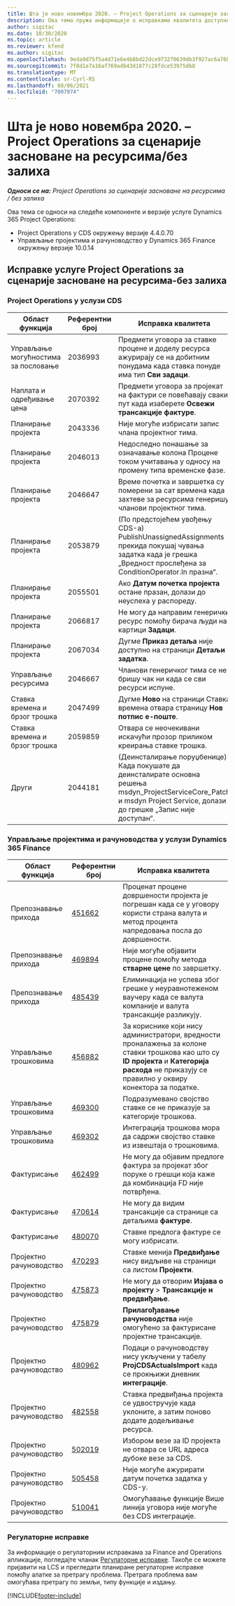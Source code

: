 ```yaml
---
title: Шта је ново новембра 2020. – Project Operations за сценарије засноване на ресурсима/без залиха
description: Ова тема пружа информације о исправкама квалитета доступним у издању услуге Project Operations за новембар 2020. за сценарије засноване на ресурсима/без залиха.
author: sigitac
ms.date: 10/30/2020
ms.topic: article
ms.reviewer: kfend
ms.author: sigitac
ms.openlocfilehash: 9eda9d75f5a4d71e6e4b8bd22dce973270639db3f927ac6a76be5b3c4303fc31
ms.sourcegitcommit: 7f8d1e7a16af769adb43d1877c28fdce53975db8
ms.translationtype: MT
ms.contentlocale: sr-Cyrl-RS
ms.lasthandoff: 08/06/2021
ms.locfileid: "7007974"
---
```

# <a name="whats-new-november-2020---project-operations-for-resourcenon-stocked-based-scenarios"></a>Шта је ново новембра 2020. – Project Operations за сценарије засноване на ресурсима/без залиха

_**Односи се на:** Project Operations за сценарије засноване на ресурсима / без залиха_

Ова тема се односи на следеће компоненте и верзије услуге Dynamics 365 Project Operations:

- Project Operations у CDS окружењу верзије 4.4.0.70
- Управљање пројектима и рачуноводство у Dynamics 365 Finance окружењу верзије 10.0.14

## <a name="updates-to-project-operations-for-resource-non-stocked-based-scenarios"></a>Исправке услуге Project Operations за сценарије засноване на ресурсима-без залиха

### <a name="project-operations-on-cds"></a>Project Operations у услузи CDS

| Област функција                 | Референтни број | Исправка квалитета                                                                                                                                                                    |
|------------------------------|------------------|-----------------------------------------------------------------------------------------------------------------------------------------------------------------------------------|
| Управљање могућностима за пословање       | 2036993          | Предмети уговора за ставке процене и доделу ресурса ажурирају се на добитним понудама када ставка понуде има тип **Сви задаци**.                                                 |
| Наплата и одређивање цена          | 2070392          | Предмети уговора за пројекат на фактури се повећавају сваки пут када изаберете **Освежи трансакције фактуре**.                                                                         |
| Планирање пројекта             | 2043336          | Није могуће избрисати запис члана пројектног тима.                                                                                                                                  |
| Планирање пројекта             | 2046013          | Недоследно понашање за означавање колона Процене током учитавања у односу на промену типа временске фазе.                                                                                   |
| Планирање пројекта             | 2046647          | Време почетка и завршетка су померени за сат времена када захтеве за ресурсима генеришу чланови пројектног тима.                                                                      |
| Планирање пројекта             | 2053879          | (По предстојећем увођењу CDS-а) PublishUnassignedAssignments прекида покушај чувања задатка када је грешка „Вредност прослеђена за ConditionOperator.In празна“.                       |
| Планирање пројекта             | 2055501          | Ако **Датум почетка пројекта** остане празан, долази до неуспеха у распореду.                                                                                                      |
| Планирање пројекта             | 2066817          | Не могу да направим генерички ресурс помоћу бирача људи на картици **Задаци**.                                                                                                   |
| Планирање пројекта             | 2067034          | Дугме **Приказ детаља** није доступно на страници **Детаљи задатка**.                                                                                                       |
| Управљање ресурсима          | 2046667          | Чланови генеричког тима се не бришу чак ни када се сви ресурси испуне.                                                                                                    |
| Ставка времена и брзог трошка | 2047499          | Дугме **Ново** на страници Ставка времена отвара страницу **Нов потпис е-поште**.                                                                                               |
| Ставка времена и брзог трошка | 2059859          | Отвара се неочекивани искачући прозор приликом креирања ставке трошка.                                                                                                                         |
| Други                        | 2044181          | (Деинсталирање поруџбенице)   Када покушате да деинсталирате основна решења msdyn_ProjectServiceCore_Patch и msdyn Project Service, долази до грешке „Запис није доступан“.  |

### <a name="project-management-and-accounting-in-dynamics-365-finance"></a>Управљање пројектима и рачуноводства у услузи Dynamics 365 Finance

| Област функција        | Референтни број | Исправка квалитета                                                                                                                                                            |
|---------------------|------------------|---------------------------------------------------------------------------------------------------------------------------------------------------------------------------|
| Препознавање прихода | [451662](https://fix.lcs.dynamics.com/Issue/Details/?bugId=451662)           | Проценат процене довршености пројекта је погрешан када се у уговору користи страна валута и метод процента напредовања посла до довршености.                     |
| Препознавање прихода | [469894](https://fix.lcs.dynamics.com/Issue/Details/?bugId=469894)           | Није могуће објавити процене помоћу метода **стварне цене** по завршетку.                                                                                                    |
| Препознавање прихода | [485439](https://fix.lcs.dynamics.com/Issue/Details/?bugId=485439)           | Елиминација не успева због грешке у неуравнотеженом ваучеру када се валута компаније и валута трансакције разликују.                                              |
| Управљање трошковима  | [456882](https://fix.lcs.dynamics.com/Issue/Details/?bugId=456822)           | За кориснике који нису администратори, вредности проналажења за колоне ставки трошкова као што су **ID пројекта** и **Категорија расхода** не приказују се правилно у оквиру конектора за податке. |
| Управљање трошковима  | [469300](https://fix.lcs.dynamics.com/Issue/Details/?bugId=469300)           | Подразумевано својство ставке се не приказује за категорије трошкова.                                                                                                         |
| Управљање трошковима  | [469302](https://fix.lcs.dynamics.com/Issue/Details/?bugId=469302)           | Интеграција трошкова мора да садржи својство ставке из извештаја о трошковима.                                                                                             |
| Фактурисање           | [462499](https://fix.lcs.dynamics.com/Issue/Details/?bugId=462499)           | Не могу да објавим предлоге фактура за пројекат због поруке о грешци која каже да комбинација FD није потврђена.                                                    |
| Фактурисање           | [470614](https://fix.lcs.dynamics.com/Issue/Details/?bugId=470614)           | Не могу да видим трансакције са странице са детаљима **фактуре**.                                                                                                              |
| Фактурисање           | [480070](https://fix.lcs.dynamics.com/Issue/Details/?bugId=480070)           | Ставке предлога фактуре се могу избрисати.                                                                                                                                  |
| Пројектно рачуноводство  | [470293](https://fix.lcs.dynamics.com/Issue/Details/?bugId=470293)           | Ставке менија **Предвиђање** нису видљиве на страници са листом **Пројекти**.                                                                                                   |
| Пројектно рачуноводство  | [475873](https://fix.lcs.dynamics.com/Issue/Details/?bugId=475873)           | Не могу да отворим **Изјава о пројекту**   > **Трансакције и предвиђање**.                                                                                                       |
| Пројектно рачуноводство  | [475879](https://fix.lcs.dynamics.com/Issue/Details/?bugId=475879)           | **Прилагођавање рачуноводства** није омогућено за фактурисане пројектне трансакције.                                                                                                  |
| Пројектно рачуноводство  | [480962](https://fix.lcs.dynamics.com/Issue/Details/?bugId=480962)           | Подаци о рачуноводству нису укључени у табелу **ProjCDSActualsImport** када се прокњижи дневник **интеграције**.                                                  |
| Пројектно рачуноводство  | [482558](https://fix.lcs.dynamics.com/Issue/Details/?bugId=482558)           | Ставка предвиђања пројекта се удвостручује када уклоните, а затим поново додате додељивање ресурса.                                                                            |
| Пројектно рачуноводство  | [502019](https://fix.lcs.dynamics.com/Issue/Details/?bugId=502019)           | Избором везе за ID пројекта не отвара се URL адреса дубоке везе за CDS.                                                                                                         |
| Пројектно рачуноводство  | [505458](https://fix.lcs.dynamics.com/Issue/Details/?bugId=505458)           | Није могуће ажурирати датум почетка задатка у CDS-у.                                                                                                                           |
| Пројектно рачуноводство  | [510041](https://fix.lcs.dynamics.com/Issue/Details/?bugId=510041)           | Омогућавање функције Више линија уговора није могуће без CDS интеграције.                                                                                   |

### <a name="regulatory-updates"></a>Регулаторне исправке
За информације о регулаторним исправкама за Finance and Operations апликације, погледајте чланак [Регулаторне исправке](/dynamics365/finance/localizations/regulatory-updates). Такође се можете пријавити на LCS и прегледати планиране регулаторне исправке помоћу алатке за претрагу проблема. Претрага проблема вам омогућава претрагу по земљи, типу функције и издању.


[!INCLUDE[footer-include](../includes/footer-banner.md)]